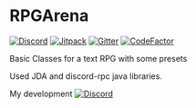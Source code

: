 # RPGArena
[![Discord](https://img.shields.io/discord/780295200534429756?logo=discord)](https://discord.gg/ndG8bh73sy) [![Jitpack](https://jitpack.io/v/Rdna123/RPGArena.svg)](https://jitpack.io/#Rdna123/RPGArena) [![Gitter](https://badges.gitter.im/RPGArena/community.svg)](https://gitter.im/RPGArena/community?utm_source=badge&utm_medium=badge&utm_campaign=pr-badge) [![CodeFactor](https://www.codefactor.io/repository/github/rdna123/rpgarena/badge/main)](https://www.codefactor.io/repository/github/rdna123/rpgarena/overview/main)

Basic Classes for a text RPG with some presets

Used JDA and discord-rpc java libraries.

My development [![Discord](https://img.shields.io/discord/780295200534429756?logo=discord)](https://discord.gg/ndG8bh73sy)
